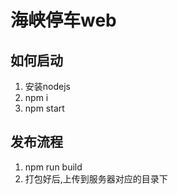# 海峡停车web

## 如何启动
 1. 安装nodejs
 2. npm i
 3. npm start

## 发布流程
1. npm run build
2. 打包好后,上传到服务器对应的目录下